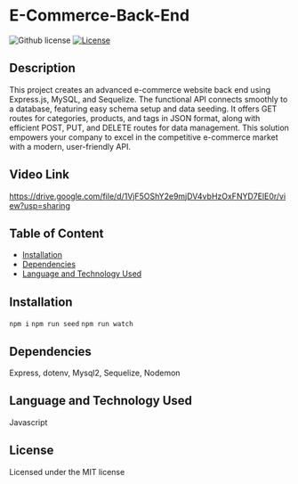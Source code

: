 # E-Commerce-Back-End

![Github license](https://img.shields.io/badge/license-MIT-red.svg)
[![License](https://img.shields.io/badge/License-MIT-blue.svg)](https://opensource.org/licenses/MIT)

## Description

This project creates an advanced e-commerce website back end using Express.js, MySQL, and Sequelize. The functional API connects smoothly to a database, featuring easy schema setup and data seeding. It offers GET routes for categories, products, and tags in JSON format, along with efficient POST, PUT, and DELETE routes for data management. This solution empowers your company to excel in the competitive e-commerce market with a modern, user-friendly API.

## Video Link
https://drive.google.com/file/d/1VjF5OShY2e9mjDV4vbHzOxFNYD7ElE0r/view?usp=sharing

## Table of Content

- [Installation](#installation)
- [Dependencies](#dependencies)
- [Language and Technology Used](#language-and-technology-used)

## Installation

`npm i`
`npm run seed`
`npm run watch`

## Dependencies

Express, dotenv, Mysql2, Sequelize, Nodemon

## Language and Technology Used

Javascript

## License

Licensed under the MIT license